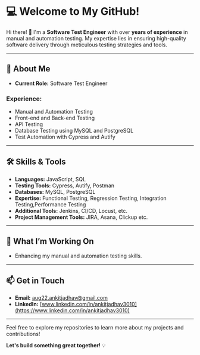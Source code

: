 # 💻 Welcome to My GitHub!  
Hi there! 👋 I'm a **Software Test Engineer** with over **years of experience** in manual and automation testing. My expertise lies in ensuring high-quality software delivery through meticulous testing strategies and tools.  

---

## 🚀 About Me  
- **Current Role:** Software Test Engineer  

### **Experience:**  
- Manual and Automation Testing  
- Front-end and Back-end Testing  
- API Testing  
- Database Testing using MySQL and PostgreSQL  
- Test Automation with Cypress and Autify  

---

## 🛠️ Skills & Tools  
- **Languages:** JavaScript, SQL  
- **Testing Tools:** Cypress, Autify, Postman  
- **Databases:** MySQL, PostgreSQL  
- **Expertise:** Functional Testing, Regression Testing, Integration Testing,Performance Testing  
- **Additional Tools:** Jenkins, CI/CD, Locust, etc.  
- **Project Management Tools:** JIRA, Asana, Clickup etc.

---

## 🌟 What I’m Working On  
- Enhancing my manual and automation testing skills.  

---

## 📫 Get in Touch  
- **Email:** [aug22.ankitjadhav@gmail.com](mailto:aug22.ankitjadhav@gmail.com)  
- **LinkedIn:** [www.linkedin.com/in/ankitjadhav3010](https://www.linkedin.com/in/ankitjadhav3010)  

---

Feel free to explore my repositories to learn more about my projects and contributions!  

**Let's build something great together!** 💡  
